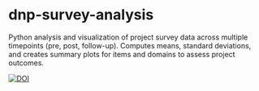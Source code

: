 # dnp-survey-analysis
Python analysis and visualization of project survey data across multiple timepoints (pre, post, follow-up). Computes means, standard deviations, and creates summary plots for items and domains to assess project outcomes.

[![DOI](https://zenodo.org/badge/1083782487.svg)](https://doi.org/10.5281/zenodo.17449953)

